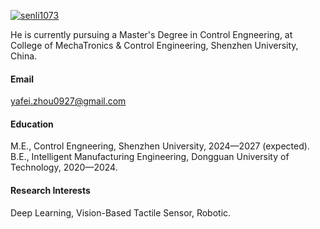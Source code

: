 

[![senli1073](https://img.shields.io/badge/ZZZ000ZZZ-github-blue?logo=github)](https://github.com/ZZZ000ZZZ)

He is currently pursuing a Master's Degree in Control Engneering, at College of MechaTronics & Control Engineering, Shenzhen University, China.

#### Email
yafei.zhou0927@gmail.com

#### Education
M.E., Control Engneering, Shenzhen University, 2024—2027 (expected).\
B.E., Intelligent Manufacturing Engineering, Dongguan University of Technology, 2020—2024.

#### Research Interests
Deep Learning, Vision-Based Tactile Sensor, Robotic.

